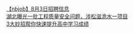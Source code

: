   
[【nbjob】8月3日招聘信息](http://www.dianyue.me/archives/290/7uajbivz4mot95uv/)  
[湖北曝光一批工程质量安全问题，涉松滋洈水一项目](http://www.dianyue.me/archives/970/zrr8ffwtb4hi2pho/)  
[3大妙招帮你快速提升高中学习成绩](http://www.dianyue.me/archives/411/iqdmlbky0diziy96/)